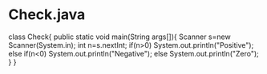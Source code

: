 # Check.java
class Check{
   public static void main(String args[]){
       Scanner s=new Scanner(System.in);
       int n=s.nextInt;
       if(n>0)
           System.out.println("Positive");
       else if(n<0)
           System.out.println("Negative");
       else
           System.out.println("Zero");
       }
 }
